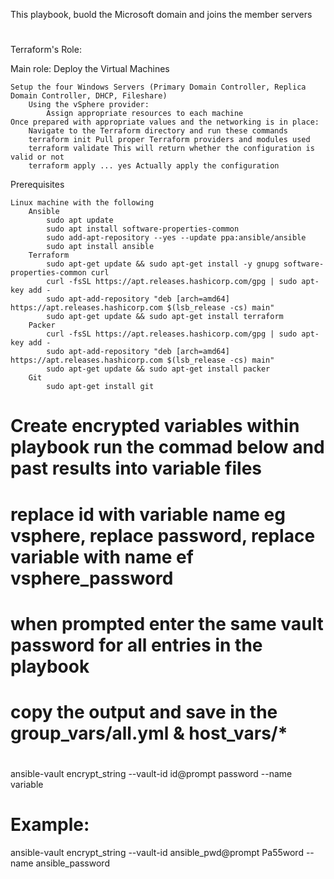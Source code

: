 This playbook, buold the Microsoft domain and joins the member servers
#
# 
#
Terraform's Role:

Main role: Deploy the Virtual Machines

    Setup the four Windows Servers (Primary Domain Controller, Replica Domain Controller, DHCP, Fileshare)
        Using the vSphere provider:
            Assign appropriate resources to each machine
    Once prepared with appropriate values and the networking is in place:
        Navigate to the Terraform directory and run these commands
        terraform init Pull proper Terraform providers and modules used
        terraform validate This will return whether the configuration is valid or not
        terraform apply ... yes Actually apply the configuration

Prerequisites

    Linux machine with the following
        Ansible
            sudo apt update
            sudo apt install software-properties-common
            sudo add-apt-repository --yes --update ppa:ansible/ansible
            sudo apt install ansible
        Terraform
            sudo apt-get update && sudo apt-get install -y gnupg software-properties-common curl
            curl -fsSL https://apt.releases.hashicorp.com/gpg | sudo apt-key add -
            sudo apt-add-repository "deb [arch=amd64] https://apt.releases.hashicorp.com $(lsb_release -cs) main"
            sudo apt-get update && sudo apt-get install terraform
        Packer
            curl -fsSL https://apt.releases.hashicorp.com/gpg | sudo apt-key add -
            sudo apt-add-repository "deb [arch=amd64] https://apt.releases.hashicorp.com $(lsb_release -cs) main"
            sudo apt-get update && sudo apt-get install packer
        Git
            sudo apt-get install git


#
# Create encrypted variables within playbook run the commad below and past results into variable files
# replace id with variable name eg vsphere, replace password, replace variable with name ef vsphere_password
# when prompted enter the same vault password for all entries in the playbook
# copy the output and save in the group_vars/all.yml & host_vars/*
#
ansible-vault encrypt_string --vault-id id@prompt password --name variable
#
# Example: 
ansible-vault encrypt_string --vault-id ansible_pwd@prompt Pa55word --name ansible_password
#
#
#

